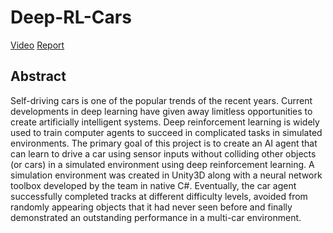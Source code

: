 # Deep-RL-Cars

[Video](https://www.youtube.com/watch?v=QPsBcc7cKsM)
[Report](https://docs.google.com/document/d/1OOnh2N0JXZm4-KwcBt2MJGUD0Jg6mqZE_ocRQoAyPP0/edit?usp=sharing)

## Abstract
Self-driving cars is one of the popular trends of the recent years. Current developments in deep learning have given away limitless opportunities to create artificially intelligent systems. Deep reinforcement learning is widely used to train computer agents to succeed in complicated tasks in simulated environments. The primary goal of this project is to create an AI agent that can learn to drive a car using sensor inputs without colliding other objects (or cars) in a simulated environment using deep reinforcement learning. A simulation environment was created in Unity3D along with a neural network toolbox developed by the team in native C#. Eventually, the car agent successfully completed tracks at different difficulty levels, avoided from randomly appearing objects that it had never seen before and finally demonstrated an outstanding performance in a multi-car environment.
